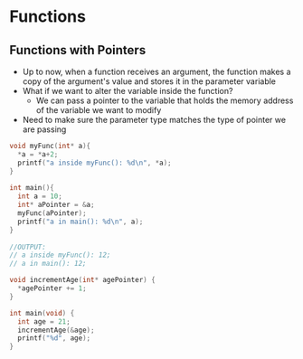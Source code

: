 # Functions

## Functions with Pointers
- Up to now, when a function receives an argument, the function makes a copy of the argument's value and stores it in the parameter variable
- What if we want to alter the variable inside the function?
    - We can pass a pointer to the variable that holds the memory address of the variable we want to modify
- Need to make sure the parameter type matches the type of pointer we are passing

```C
void myFunc(int* a){
  *a = *a+2;
  printf("a inside myFunc(): %d\n", *a);
}
 
int main(){
  int a = 10;
  int* aPointer = &a;
  myFunc(aPointer);
  printf("a in main(): %d\n", a);
}
 
//OUTPUT:
// a inside myFunc(): 12;
// a in main(): 12;
```

```C
void incrementAge(int* agePointer) {
  *agePointer += 1;
}

int main(void) {
  int age = 21;
  incrementAge(&age);
  printf("%d", age);
}
```